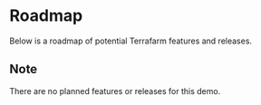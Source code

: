 # Roadmap

Below is a roadmap of potential Terrafarm features and releases.

## Note

There are no planned features or releases for this demo.
